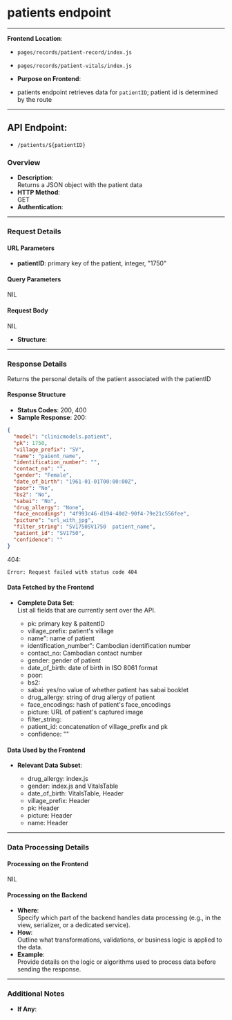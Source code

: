 # patients endpoint

---

**Frontend Location**:

- `pages/records/patient-record/index.js`
- `pages/records/patient-vitals/index.js`

- **Purpose on Frontend**:
- patients endpoint retrieves data for `patientID`; patient id is determined by the route

---

## API Endpoint:

- `/patients/${patientID}`

### Overview

- **Description**:  
  Returns a JSON object with the patient data
- **HTTP Method**:  
  GET
- **Authentication**:

---

### Request Details

#### URL Parameters

- **patientID**: primary key of the patient, integer, "1750"

#### Query Parameters

NIL

#### Request Body

NIL

- **Structure**:

---

### Response Details

Returns the personal details of the patient associated with the patientID

#### Response Structure

- **Status Codes**:
  200, 400
- **Sample Response**:
  200:

```json
{
  "model": "clinicmodels.patient",
  "pk": 1750,
  "village_prefix": "SV",
  "name": "paient_name",
  "identification_number": "",
  "contact_no": "",
  "gender": "Female",
  "date_of_birth": "1961-01-01T00:00:00Z",
  "poor": "No",
  "bs2": "No",
  "sabai": "No",
  "drug_allergy": "None",
  "face_encodings": "4f993c46-d194-40d2-90f4-79e21c556fee",
  "picture": "url_with_jpg",
  "filter_string": "SV1750SV1750  patient_name",
  "patient_id": "SV1750",
  "confidence": ""
}
```

404:

```
Error: Request failed with status code 404
```

#### Data Fetched by the Frontend

- **Complete Data Set**:  
  List all fields that are currently sent over the API.

  - pk: primary key & paitentID
  - village_prefix: patient's village
  - name": name of patient
  - identification_number": Cambodian identification number
  - contact_no: Cambodian contact number
  - gender: gender of patient
  - date_of_birth: date of birth in ISO 8061 format
  - poor:
  - bs2:
  - sabai: yes/no value of whether patient has sabai booklet
  - drug_allergy: string of drug allergy of patient
  - face_encodings: hash of patient's face_encodings
  - picture: URL of patient's captured image
  - filter_string:
  - patient_id: concatenation of village_prefix and pk
  - confidence: ""

#### Data Used by the Frontend

- **Relevant Data Subset**:

  - drug_allergy: index.js
  - gender: index.js and VitalsTable
  - date_of_birth: VitalsTable, Header
  - village_prefix: Header
  - pk: Header
  - picture: Header
  - name: Header

---

### Data Processing Details

#### Processing on the Frontend

NIL

#### Processing on the Backend

- **Where**:  
  Specify which part of the backend handles data processing (e.g., in the view, serializer, or a dedicated service).
- **How**:  
  Outline what transformations, validations, or business logic is applied to the data.
- **Example**:  
  Provide details on the logic or algorithms used to process data before sending the response.

---

### Additional Notes

- **If Any**:
